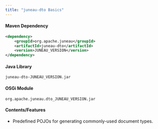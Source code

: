 ```yaml
---
title: "juneau-dto Basics"
---
```


#### Maven Dependency

```xml
<dependency>
    <groupId>org.apache.juneau</groupId>
    <artifactId>juneau-dto</artifactId>
    <version>JUNEAU_VERSION</version>
</dependency>
```

#### Java Library

```text
juneau-dto-JUNEAU_VERSION.jar
```

#### OSGi Module

```text
org.apache.juneau.dto_JUNEAU_VERSION.jar
```

#### Contents/Features
- Predefined POJOs for generating commonly-used document types.
